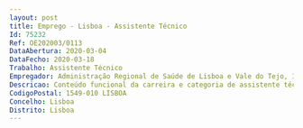 ```yaml
--- 
layout: post
title: Emprego - Lisboa - Assistente Técnico
Id: 75232
Ref: OE202003/0113
DataAbertura: 2020-03-04
DataFecho: 2020-03-18
Trabalho: Assistente Técnico
Empregador: Administração Regional de Saúde de Lisboa e Vale do Tejo, I.P.
Descricao: Conteúdo funcional da carreira e categoria de assistente técnico, nos termos estabelecidos no anexo à Lei nº 35 2014, de 20 de junho, referido no nº 2 do artigo 88º da mesma lei, à qual corresponde o grau 2 de complexidade funcional.
CodigoPostal: 1549-010 LISBOA
Concelho: Lisboa
Distrito: Lisboa
--- 
```

